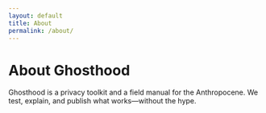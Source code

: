 ```yaml
---
layout: default
title: About
permalink: /about/
---
```


# About Ghosthood
Ghosthood is a privacy toolkit and a field manual for the Anthropocene. We test, explain, and publish what works—without the hype.